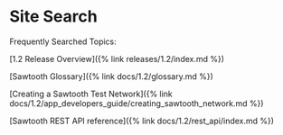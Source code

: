 # Site Search

<!--
  Copyright 2018-2022 Cargill Incorporated
  Licensed under Creative Commons Attribution 4.0 International License
  https://creativecommons.org/licenses/by/4.0/
-->
<div id="search-wrapper">
    <div class="gcse-search" data-linktarget="_parent"></div>
    <script
      async src="https://cse.google.com/cse.js?cx={{ site.google_search_id }}">
    </script>
</div>


<div id="frequently-searched" markdown="1">

Frequently Searched Topics:

[1.2 Release Overview]({% link releases/1.2/index.md %})

[Sawtooth Glossary]({% link docs/1.2/glossary.md %})

[Creating a Sawtooth Test
Network]({% link docs/1.2/app_developers_guide/creating_sawtooth_network.md %})

[Sawtooth REST API reference]({% link docs/1.2/rest_api/index.md %})

</div>

<script defer src="../scripts/hide-frequently-searched.js"></script>
